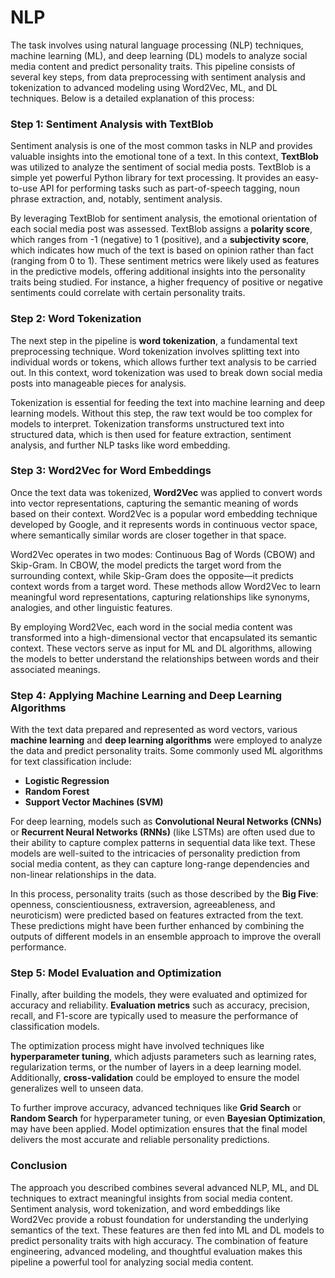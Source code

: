 # NLP
 The task involves using natural language processing (NLP) techniques, machine learning (ML), and deep learning (DL) models to analyze social media content and predict personality traits. This pipeline consists of several key steps, from data preprocessing with sentiment analysis and tokenization to advanced modeling using Word2Vec, ML, and DL techniques. Below is a detailed explanation of this process:

### Step 1: Sentiment Analysis with TextBlob
Sentiment analysis is one of the most common tasks in NLP and provides valuable insights into the emotional tone of a text. In this context, **TextBlob** was utilized to analyze the sentiment of social media posts. TextBlob is a simple yet powerful Python library for text processing. It provides an easy-to-use API for performing tasks such as part-of-speech tagging, noun phrase extraction, and, notably, sentiment analysis.

By leveraging TextBlob for sentiment analysis, the emotional orientation of each social media post was assessed. TextBlob assigns a **polarity score**, which ranges from -1 (negative) to 1 (positive), and a **subjectivity score**, which indicates how much of the text is based on opinion rather than fact (ranging from 0 to 1). These sentiment metrics were likely used as features in the predictive models, offering additional insights into the personality traits being studied. For instance, a higher frequency of positive or negative sentiments could correlate with certain personality traits.

### Step 2: Word Tokenization
The next step in the pipeline is **word tokenization**, a fundamental text preprocessing technique. Word tokenization involves splitting text into individual words or tokens, which allows further text analysis to be carried out. In this context, word tokenization was used to break down social media posts into manageable pieces for analysis.

Tokenization is essential for feeding the text into machine learning and deep learning models. Without this step, the raw text would be too complex for models to interpret. Tokenization transforms unstructured text into structured data, which is then used for feature extraction, sentiment analysis, and further NLP tasks like word embedding.

### Step 3: Word2Vec for Word Embeddings
Once the text data was tokenized, **Word2Vec** was applied to convert words into vector representations, capturing the semantic meaning of words based on their context. Word2Vec is a popular word embedding technique developed by Google, and it represents words in continuous vector space, where semantically similar words are closer together in that space.

Word2Vec operates in two modes: Continuous Bag of Words (CBOW) and Skip-Gram. In CBOW, the model predicts the target word from the surrounding context, while Skip-Gram does the opposite—it predicts context words from a target word. These methods allow Word2Vec to learn meaningful word representations, capturing relationships like synonyms, analogies, and other linguistic features.

By employing Word2Vec, each word in the social media content was transformed into a high-dimensional vector that encapsulated its semantic context. These vectors serve as input for ML and DL algorithms, allowing the models to better understand the relationships between words and their associated meanings.

### Step 4: Applying Machine Learning and Deep Learning Algorithms
With the text data prepared and represented as word vectors, various **machine learning** and **deep learning algorithms** were employed to analyze the data and predict personality traits. Some commonly used ML algorithms for text classification include:
- **Logistic Regression**
- **Random Forest**
- **Support Vector Machines (SVM)**

For deep learning, models such as **Convolutional Neural Networks (CNNs)** or **Recurrent Neural Networks (RNNs)** (like LSTMs) are often used due to their ability to capture complex patterns in sequential data like text. These models are well-suited to the intricacies of personality prediction from social media content, as they can capture long-range dependencies and non-linear relationships in the data.

In this process, personality traits (such as those described by the **Big Five**: openness, conscientiousness, extraversion, agreeableness, and neuroticism) were predicted based on features extracted from the text. These predictions might have been further enhanced by combining the outputs of different models in an ensemble approach to improve the overall performance.

### Step 5: Model Evaluation and Optimization
Finally, after building the models, they were evaluated and optimized for accuracy and reliability. **Evaluation metrics** such as accuracy, precision, recall, and F1-score are typically used to measure the performance of classification models.

The optimization process might have involved techniques like **hyperparameter tuning**, which adjusts parameters such as learning rates, regularization terms, or the number of layers in a deep learning model. Additionally, **cross-validation** could be employed to ensure the model generalizes well to unseen data.

To further improve accuracy, advanced techniques like **Grid Search** or **Random Search** for hyperparameter tuning, or even **Bayesian Optimization**, may have been applied. Model optimization ensures that the final model delivers the most accurate and reliable personality predictions.

### Conclusion
The approach you described combines several advanced NLP, ML, and DL techniques to extract meaningful insights from social media content. Sentiment analysis, word tokenization, and word embeddings like Word2Vec provide a robust foundation for understanding the underlying semantics of the text. These features are then fed into ML and DL models to predict personality traits with high accuracy. The combination of feature engineering, advanced modeling, and thoughtful evaluation makes this pipeline a powerful tool for analyzing social media content.
